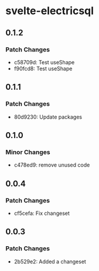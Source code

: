 # svelte-electricsql

## 0.1.2

### Patch Changes

- c58709d: Test useShape
- f90fcd8: Test useShape

## 0.1.1

### Patch Changes

- 80d9230: Update packages

## 0.1.0

### Minor Changes

- c478ed9: remove unused code

## 0.0.4

### Patch Changes

- cf5cefa: Fix changeset

## 0.0.3

### Patch Changes

- 2b529e2: Added a changeset
